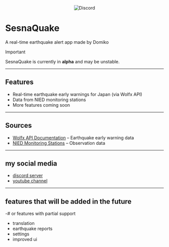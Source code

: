 
<div align="center">
  <img alt="Discord" src="https://img.shields.io/discord/1334954823598084217">
</div>

# SesnaQuake
A real-time earthquake alert app made by Domiko

> [!IMPORTANT]  
> SesnaQuake is currently in **alpha** and may be unstable.

---

## Features
- Real-time earthquake early warnings for Japan (via Wolfx API)  
- Data from NIED monitoring stations  
- More features coming soon  

---

## Sources
- [Wolfx API Documentation](https://wolfx.jp/apidoc_en) – Earthquake early warning data  
- [NIED Monitoring Stations](https://www.lmoni.bosai.go.jp/monitor/) – Observation data

---
## my social media
 - [discord server](https://discord.gg/vnDfPRrRh8)
 - [youtube channel](https://www.youtube.com/@DomikoLabs)

--- 
## features that will be added in the future
-# or features with partial support
 - translation
 - earthquake reports
 - settings
 - improved ui
